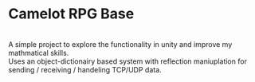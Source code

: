 <p>
<h1>Camelot RPG Base</h1>
<br>
A simple project to explore the functionality in unity and improve my mathmatical skills. <br>
Uses an object-dictionairy based system with reflection maniuplation for sending / receiving / handeling TCP/UDP data.
</p>
